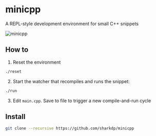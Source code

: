 # minicpp

A REPL-style development environment for small C++ snippets

![minicpp](https://i.imgur.com/jQ0s8UF.png)

## How to

1. Reset the environment
``` bash
./reset
```

2. Start the watcher that recompiles and runs the snippet:
``` bash
./run
```

3. Edit `main.cpp`. Save to file to trigger a new compile-and-run cycle

## Install

``` bash
git clone --recursive https://github.com/sharkdp/minicpp
```
